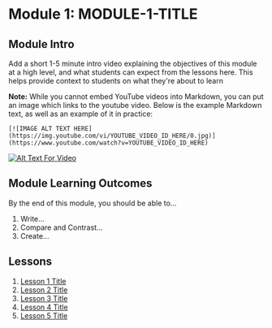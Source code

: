 # Module 1: MODULE-1-TITLE

## Module Intro

Add a short 1-5 minute intro video explaining the objectives of this module at a high level, and what students can expect from the lessons here. This helps provide context to students on what they're about to learn

**Note:** While you cannot embed YouTube videos into Markdown, you can put an image which links to the youtube video. Below is the example Markdown text, as well as an example of it in practice:

```
[![IMAGE ALT TEXT HERE](https://img.youtube.com/vi/YOUTUBE_VIDEO_ID_HERE/0.jpg)](https://www.youtube.com/watch?v=YOUTUBE_VIDEO_ID_HERE)
```

[![Alt Text For Video](https://img.youtube.com/vi/HHvvQI273ec/0.jpg)](https://www.youtube.com/watch?v=HHvvQI273ec)


## Module Learning Outcomes

By the end of this module, you should be able to...

1. Write...
1. Compare and Contrast...
1. Create...


## Lessons

1. [Lesson 1 Title](Lesson-01.md)
1. [Lesson 2 Title](Lesson-02.md)
1. [Lesson 3 Title](Lesson-03.md)
1. [Lesson 4 Title](Lesson-04.md)
1. [Lesson 5 Title](Lesson-05.md)